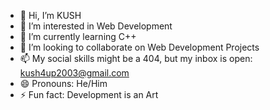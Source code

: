 - 👋 Hi, I’m KUSH
- 👀 I’m interested in Web Development
- 🌱 I’m currently learning C++
- 💞️ I’m looking to collaborate on Web Development Projects
- 📫 My social skills might be a 404, but my inbox is open: kush4up2003@gmail.com
- 😄 Pronouns: He/Him
- ⚡ Fun fact: Development is an Art

<!---
kushk4856/kushk4856 is a ✨ special ✨ repository because its `README.md` (this file) appears on your GitHub profile.
You can click the Preview link to take a look at your changes.
--->
